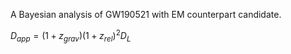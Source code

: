 A Bayesian analysis of GW190521 with EM counterpart candidate.

$D_{app} = (1+z_{grav})(1+z_{rel})^2D_L$
